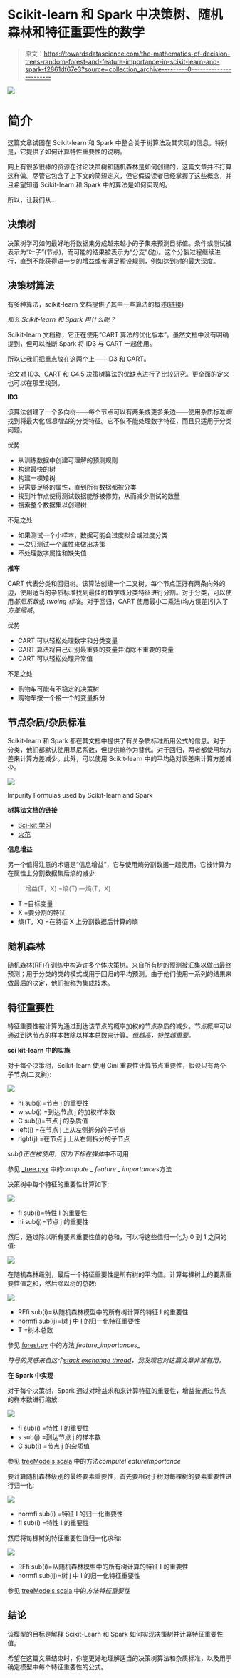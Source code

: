 # Scikit-learn 和 Spark 中决策树、随机森林和特征重要性的数学

> 原文：<https://towardsdatascience.com/the-mathematics-of-decision-trees-random-forest-and-feature-importance-in-scikit-learn-and-spark-f2861df67e3?source=collection_archive---------0----------------------->

![](img/ec1554bc84f2afcaf13aa5776d740967.png)

# **简介**

这篇文章试图在 Scikit-learn 和 Spark 中整合关于树算法及其实现的信息。特别是，它提供了如何计算特性重要性的说明。

网上有很多很棒的资源在讨论决策树和随机森林是如何创建的，这篇文章并不打算这样做。尽管它包含了上下文的简短定义，但它假设读者已经掌握了这些概念，并且希望知道 Scikit-learn 和 Spark 中的算法是如何实现的。

所以，让我们从…

## **决策树**

决策树学习如何最好地将数据集分成越来越小的子集来预测目标值。条件或测试被表示为“叶子”(节点)，而可能的结果被表示为“分支”(边)。这个分裂过程继续进行，直到不能获得进一步的增益或者满足预设规则，例如达到树的最大深度。

## **决策树算法**

有多种算法，scikit-learn 文档提供了其中一些算法的概述([链接](http://scikit-learn.org/stable/modules/tree.html#tree-algorithms-id3-c4-5-c5-0-and-cart))

*那么 Scikit-learn 和 Spark 用什么呢？*

Scikit-learn 文档称，它正在使用“CART 算法的优化版本”。虽然文档中没有明确提到，但可以推断 Spark 将 ID3 与 CART 一起使用。

所以让我们把重点放在这两个上——ID3 和 CART。

论文[对 ID3、CART 和 C4.5 决策树算法的优缺点进行了比较研究](http://citeseerx.ist.psu.edu/viewdoc/download?doi=10.1.1.685.4929&rep=rep1&type=pdf)。更全面的定义也可以在那里找到。

**ID3**

该算法创建了一个多向树——每个节点可以有两条或更多条边——使用杂质标准*熵*找到将最大化*信息增益*的分类特征。它不仅不能处理数字特征，而且只适用于分类问题。

优势

*   从训练数据中创建可理解的预测规则
*   构建最快的树
*   构建一棵矮树
*   只需要足够的属性，直到所有数据都被分类
*   找到叶节点使得测试数据能够被修剪，从而减少测试的数量
*   搜索整个数据集以创建树

不足之处

*   如果测试一个小样本，数据可能会过度拟合或过度分类
*   一次只测试一个属性来做出决策
*   不处理数字属性和缺失值

**推车**

CART 代表分类和回归树。该算法创建一个二叉树，每个节点正好有两条向外的边，使用适当的杂质标准找到最佳的数字或分类特征进行分割。对于分类，可以使用*基尼系数*或 *twoing 标准*。对于回归，CART 使用最小二乘法(均方误差)引入了*方差缩减*。

优势

*   CART 可以轻松处理数字和分类变量
*   CART 算法将自己识别最重要的变量并消除不重要的变量
*   CART 可以轻松处理异常值

不足之处

*   购物车可能有不稳定的决策树
*   购物车按一个接一个的变量拆分

## **节点杂质/杂质标准**

Scikit-learn 和 Spark 都在其文档中提供了有关杂质标准所用公式的信息。对于分类，他们都默认使用基尼系数，但提供熵作为替代。对于回归，两者都使用均方差来计算方差减少。此外，可以使用 Scikit-learn 中的平均绝对误差来计算方差减少。

![](img/7a22909fa61b57912a51008a44d6fa21.png)

Impurity Formulas used by Scikit-learn and Spark

**树算法文档的链接**

*   [Sci-kit 学习](http://scikit-learn.org/stable/modules/tree.html#tree)
*   [火花](https://spark.apache.org/docs/2.2.0/mllib-decision-tree.html)

**信息增益**

另一个值得注意的术语是“信息增益”，它与使用熵分割数据一起使用。它被计算为在属性上分割数据集后熵的减少:

> 增益(T，X) =熵(T) —熵(T，X)

*   T =目标变量
*   X =要分割的特征
*   熵(T，X) =在特征 X 上分割数据后计算的熵

## **随机森林**

随机森林(RF)在训练中构造许多个体决策树。来自所有树的预测被汇集以做出最终预测；用于分类的类的模式或用于回归的平均预测。由于他们使用一系列的结果来做最后的决定，他们被称为集成技术。

## **特征重要性**

特征重要性被计算为通过到达该节点的概率加权的节点杂质的减少。节点概率可以通过到达节点的样本数除以样本总数来计算。*值越高，特性越重要。*

**sci kit-learn 中的实施**

对于每个决策树，Scikit-learn 使用 Gini 重要性计算节点重要性，假设只有两个子节点(二叉树):

![](img/205e0897f2c0fe2d23ca93af34bca5b8.png)

*   ni sub(j)=节点 j 的重要性
*   w sub(j) =到达节点 j 的加权样本数
*   C sub(j)=节点 j 的杂质值
*   left(j) =在节点 j 上从左侧拆分的子节点
*   right(j) =在节点 j 上从右侧拆分的子节点

*sub()正在被使用，因为下标在媒体*中不可用

参见 [_tree.pyx](https://github.com/scikit-learn/scikit-learn/blob/18cdaa69c14a5c84ab03fce4fb5dc6cd77619e35/sklearn/tree/_tree.pyx#L1056) 中的*compute _ feature _ importances*方法

决策树中每个特征的重要性计算如下:

![](img/a028b80869e632395b620c705eef453a.png)

*   fi sub(i)=特性 I 的重要性
*   ni sub(j)=节点 j 的重要性

然后，通过除以所有要素重要性值的总和，可以将这些值归一化为 0 到 1 之间的值:

![](img/81f4d0fc0ae2bee42488f57fc07eefbc.png)

在随机森林级别，最后一个特征重要性是所有树的平均值。计算每棵树上的要素重要性值之和，然后除以树的总数:

![](img/824b1a03dcf3b07037d70eac50621562.png)

*   RFfi sub(i)=从随机森林模型中的所有树计算的特征 I 的重要性
*   normfi sub(ij)=树 j 中 I 的归一化特征重要性
*   T =树木总数

参见 [forest.py](https://github.com/scikit-learn/scikit-learn/blob/0abd95f742efea826df82458458fcbc0f9dafcb2/sklearn/ensemble/forest.py#L360) 中的方法 *feature_importances_*

*符号的灵感来自这个*[*stack exchange thread*](https://stats.stackexchange.com/questions/311488/summing-feature-importance-in-scikit-learn-for-a-set-of-features)*，我发现它对这篇文章非常有用。*

**在 Spark 中实现**

对于每个决策树，Spark 通过对增益求和来计算特征的重要性，增益按通过节点的样本数进行缩放:

![](img/11ce4c060cb49628adf4fbc4a7f05ddb.png)

*   fi sub(i) =特性 I 的重要性
*   s sub(j) =到达节点 j 的样本数
*   C sub(j) =节点 j 的杂质值

参见 [treeModels.scala](https://github.com/apache/spark/blob/master/mllib/src/main/scala/org/apache/spark/ml/tree/treeModels.scala#L212) 中的方法*computeFeatureImportance*

要计算随机森林级别的最终要素重要性，首先要相对于树对每棵树的要素重要性进行归一化:

![](img/81f4d0fc0ae2bee42488f57fc07eefbc.png)

*   normfi sub(i) =特征 I 的归一化重要性
*   fi sub(i) =特性 I 的重要性

然后将每棵树的特征重要性值归一化求和:

![](img/989f202b6ec2ef68daf7725e06403f43.png)

*   RFfi sub(i)=从随机森林模型中的所有树计算的特征 I 的重要性
*   normfi sub(ij)=树 j 中 I 的归一化特征重要性

参见 [treeModels.scala](https://github.com/apache/spark/blob/master/mllib/src/main/scala/org/apache/spark/ml/tree/treeModels.scala#L150) 中的*方法特征重要性*

## 结论

该模型的目标是解释 Scikit-Learn 和 Spark 如何实现决策树并计算特征重要性值。

希望在这篇文章结束时，你能更好地理解适当的决策树算法和杂质标准，以及用于确定模型中每个特征重要性的公式。